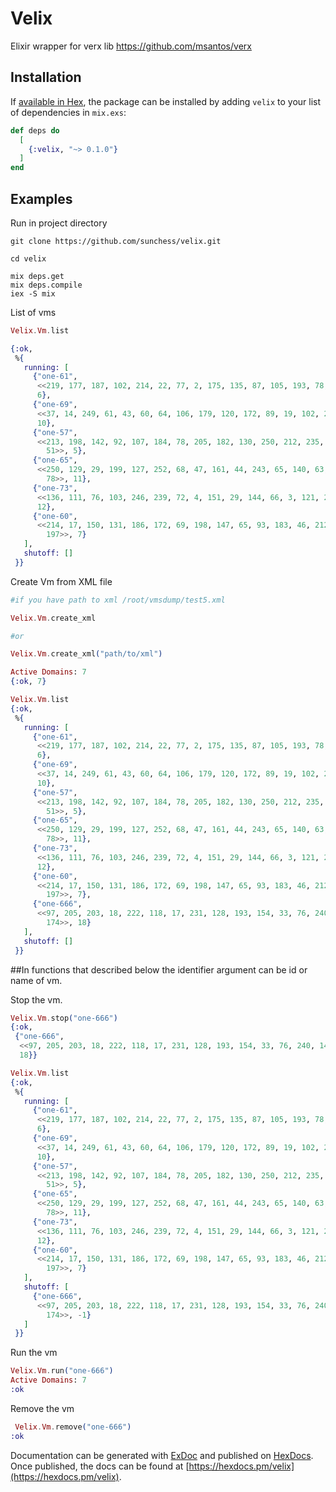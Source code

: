 # Velix

Elixir wrapper for verx lib https://github.com/msantos/verx

## Installation

If [available in Hex](https://hex.pm/docs/publish), the package can be installed
by adding `velix` to your list of dependencies in `mix.exs`:

```elixir
def deps do
  [
    {:velix, "~> 0.1.0"}
  ]
end
```


## Examples

Run in project directory

```
git clone https://github.com/sunchess/velix.git

cd velix

mix deps.get
mix deps.compile
iex -S mix
```

List of vms

```elixir
Velix.Vm.list

{:ok,
 %{
   running: [
     {"one-61",
      <<219, 177, 187, 102, 214, 22, 77, 2, 175, 135, 87, 105, 193, 78, 17, 61>>,
      6},
     {"one-69",
      <<37, 14, 249, 61, 43, 60, 64, 106, 179, 120, 172, 89, 19, 102, 238, 101>>,
      10},
     {"one-57",
      <<213, 198, 142, 92, 107, 184, 78, 205, 182, 130, 250, 212, 235, 67, 184,
        51>>, 5},
     {"one-65",
      <<250, 129, 29, 199, 127, 252, 68, 47, 161, 44, 243, 65, 140, 63, 218,
        78>>, 11},
     {"one-73",
      <<136, 111, 76, 103, 246, 239, 72, 4, 151, 29, 144, 66, 3, 121, 253, 191>>,
      12},
     {"one-60",
      <<214, 17, 150, 131, 186, 172, 69, 198, 147, 65, 93, 183, 46, 212, 250,
        197>>, 7}
   ],
   shutoff: []
 }}
```

Create Vm from XML file

```elixir
#if you have path to xml /root/vmsdump/test5.xml

Velix.Vm.create_xml

#or

Velix.Vm.create_xml("path/to/xml")

Active Domains: 7
{:ok, 7}

Velix.Vm.list
{:ok,
 %{
   running: [
     {"one-61",
      <<219, 177, 187, 102, 214, 22, 77, 2, 175, 135, 87, 105, 193, 78, 17, 61>>,
      6},
     {"one-69",
      <<37, 14, 249, 61, 43, 60, 64, 106, 179, 120, 172, 89, 19, 102, 238, 101>>,
      10},
     {"one-57",
      <<213, 198, 142, 92, 107, 184, 78, 205, 182, 130, 250, 212, 235, 67, 184,
        51>>, 5},
     {"one-65",
      <<250, 129, 29, 199, 127, 252, 68, 47, 161, 44, 243, 65, 140, 63, 218,
        78>>, 11},
     {"one-73",
      <<136, 111, 76, 103, 246, 239, 72, 4, 151, 29, 144, 66, 3, 121, 253, 191>>,
      12},
     {"one-60",
      <<214, 17, 150, 131, 186, 172, 69, 198, 147, 65, 93, 183, 46, 212, 250,
        197>>, 7},
     {"one-666",
      <<97, 205, 203, 18, 222, 118, 17, 231, 128, 193, 154, 33, 76, 240, 147,
        174>>, 18}
   ],
   shutoff: []
 }}
```

##In functions that described below the identifier argument can be id or name of vm.

Stop the vm.


```elixir
Velix.Vm.stop("one-666")
{:ok,
 {"one-666",
  <<97, 205, 203, 18, 222, 118, 17, 231, 128, 193, 154, 33, 76, 240, 147, 174>>,
  18}}

Velix.Vm.list
{:ok,
 %{
   running: [
     {"one-61",
      <<219, 177, 187, 102, 214, 22, 77, 2, 175, 135, 87, 105, 193, 78, 17, 61>>,
      6},
     {"one-69",
      <<37, 14, 249, 61, 43, 60, 64, 106, 179, 120, 172, 89, 19, 102, 238, 101>>,
      10},
     {"one-57",
      <<213, 198, 142, 92, 107, 184, 78, 205, 182, 130, 250, 212, 235, 67, 184,
        51>>, 5},
     {"one-65",
      <<250, 129, 29, 199, 127, 252, 68, 47, 161, 44, 243, 65, 140, 63, 218,
        78>>, 11},
     {"one-73",
      <<136, 111, 76, 103, 246, 239, 72, 4, 151, 29, 144, 66, 3, 121, 253, 191>>,
      12},
     {"one-60",
      <<214, 17, 150, 131, 186, 172, 69, 198, 147, 65, 93, 183, 46, 212, 250,
        197>>, 7}
   ],
   shutoff: [
     {"one-666",
      <<97, 205, 203, 18, 222, 118, 17, 231, 128, 193, 154, 33, 76, 240, 147,
        174>>, -1}
   ]
 }}
```

Run the vm

```elixir
Velix.Vm.run("one-666")
Active Domains: 7
:ok
```

Remove the vm

```elixir
 Velix.Vm.remove("one-666")
:ok
```

Documentation can be generated with [ExDoc](https://github.com/elixir-lang/ex_doc)
and published on [HexDocs](https://hexdocs.pm). Once published, the docs can
be found at [https://hexdocs.pm/velix](https://hexdocs.pm/velix).

